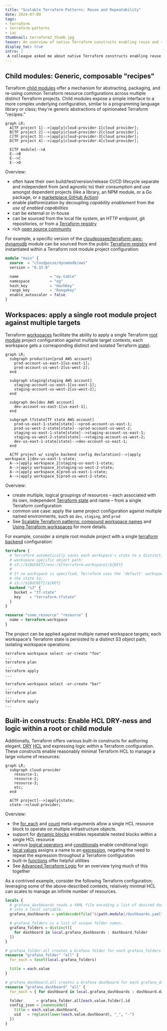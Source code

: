 ```yaml
---
title: "Scalable Terraform Patterns: Reuse and Repeatability"
date: 2024-07-09
tags:
- terraform
- terraform-patterns
- iac
thumbnail: terraform2_thumb.jpg
teaser: An overview of native Terraform constructs enabling reuse and repeatability.
display_toc: true
intro: |
 A colleague asked me about native Terraform constructs enabling reuse and repeatability: "You mean modules and whatnot?," he asked. Essentially yes, though it's probably worth elaborating a bit on both modules and all the whatnot. This is my overview of Terraform's three main mechanisms for reuse and repeatability.
---
```


## Child modules: Generic, composable "recipes"

Terraform [child modules](https://developer.hashicorp.com/terraform/language/modules#child-modules) offer a mechanism for abstracting, packaging, and re-using common Terraform
resource configurations across multiple distinct Terraform projects. Child modules expose a simple interface to
a more complex underlying configuration, similar to a programming language library or class; they're generic
abstractions of opinionated Terraform "recipes:"

```mermaid
graph LR;
  A[TF project 1]-->|apply|cloud-provider-1[cloud provider];
  B[TF project 2]-->|apply|cloud-provider-2[cloud provider];
  C[TF project 3]-->|apply|cloud-provider-3[cloud provider];
  D[TF project 4]-->|apply|cloud-provider-4[cloud-provider];

  E[TF module]-->A
  E-->B
  E-->C
  E-->D
```

Overview:

* often have their own build/test/version/release CI/CD lifecycle separate and independent
  from (and agnostic to) their consumption and use amongst dependent projects (like a library, an NPM module, or a Go package, or a [marketplace GitHub Action](https://github.com/marketplace?type=actions))
* enable platformization by decoupling _capability enablement_ from the _use of enabled capabilities_
* can be external or in-house
* can be sourced from the local file system, an HTTP endpoint, git repositories, or
  from a [Terraform registry](https://registry.terraform.io/browse/modules)
* rich [open source community](https://registry.terraform.io/browse/modules)

For example, a specific version of the [cloudpossee/terraform-aws-dynamodb](https://github.com/cloudposse/terraform-aws-dynamodb) module can be sourced from the public [Terraform registry](https://registry.terraform.io/modules/cloudposse/dynamodb/aws/latest) and instantiated within a Terraform root module project configuration:

```terraform
module "main" {
  source  = "cloudposse/dynamodb/aws"
  version = "0.33.0"

  name              = "my-table"
  namespace         = "eg"
  hash_key          = "HashKey"
  range_key         = "RangeKey"
  enable_autoscaler = false
}
```

## Workspaces: apply a single root module project against multiple targets

Terraform [workspaces](https://developer.hashicorp.com/terraform/language/state/workspaces) facilitate the ability to apply a single Terraform [root module](https://developer.hashicorp.com/terraform/language/modules#the-root-module) project configuration against multiple
target contexts; each workspace gets a corresponding distinct and isolated Terraform [state](https://developer.hashicorp.com/terraform/language/state)).

```mermaid
graph LR;
  subgraph production[prod AWS account]
    prod-account-us-east-1[us-east-1];
    prod-account-us-west-2[us-west-2];
  end

  subgraph staging[staging AWS account]
    staging-account-us-east-1[us-east-1];
    staging-account-us-west-2[us-west-2];
  end

  subgraph dev[dev AWS account]
    dev-account-us-east-1[us-east-1];
  end

  subgraph tfstate[TF state AWS account]
    prod-us-east-1-state[state]-->prod-account-us-east-1;
    prod-us-west-2-state[state]-->prod-account-us-west-2;
    staging-us-east-1-state[state]-->staging-account-us-east-1;
    staging-us-west-2-state[state]-->staging-account-us-west-2;
    dev-us-east-1-state[state]-->dev-account-us-east-1;
  end

  A[TF project w/ single backend config declaration]-->|apply workspace_1|dev-us-east-1-state;
  A-->|apply workspace_2|staging-us-east-1-state;
  A-->|apply workspace_3|staging-us-west-2-state;
  A-->|apply workspace_4|prod-us-east-1-state;
  A-->|apply workspace_5|prod-us-west-2-state;
```

Overview:

* create multiple, logical groupings of resources – each associated with its own, independent [Terraform state](https://developer.hashicorp.com/terraform/language/state) and name – from a single Terraform configuration
* common use case: apply the same project configuration against multiple named environments, such as `dev`, `staging`, and `prod`
* See [Scalable Terraform patterns: compound workspace names](/blog/scalable-terraform-patterns-compound-workspace-names/) and [Using Terraform workspaces](/blog/using-terraform-workspaces/) for more details.

For example, consider a simple root module project with a single [terraform
backend](https://developer.hashicorp.com/terraform/language/settings/backends/configuration) configuration:

```terraform
terraform {
  # Terraform automatically saves each workspace's state to a distinct,
  # workspace-specific object path:
  # s3://${BUCKET}/env:/${terraform.workspace}/${KEY}
  #
  # If no workspace is specified, Terraform uses the 'default' workspace and saves
  # the state to:
  # s3://${BUCKET}/${KEY}
  backend "s3" {
    bucket = "tf-state"
    key    = "terraform.tfstate"
  }
}

resource "some_resource" "resource" {
  name = terraform.workspace
}
```

The project can be applied against multiple named workspace targets; each
workspace's Terraform state is persisted to a distinct S3 object path, isolating
workspace operations:

```
terraform workspace select -or-create "foo"
...
terraform plan
...
terraform apply
...
```
```
terraform workspace select -or-create "bar"
...
terraform plan
...
terraform apply
...
```

## Built-in constructs: Enable HCL DRY-ness and logic within a root or child module

Additionally, Terraform offers various built-in constructs for authoring
elegant, [DRY](https://en.wikipedia.org/wiki/Don%27t_repeat_yourself) [HCL](https://github.com/hashicorp/hcl) and expressing logic _within_ a Terraform configuration. These
constructs enable reasonably minimal Terraform HCL to manage a large volume of
resources:

```mermaid
graph LR;
  subgraph cloud-provider
    resource-1;
    resource-2;
    resource-3;
    etc;
  end

  A[TF project]-->|apply|state;
  state-->cloud-provider;
```

Overview:

* the [for_each](https://developer.hashicorp.com/terraform/language/meta-arguments/for_each) and [count](https://developer.hashicorp.com/terraform/language/meta-arguments/count) meta-arguments
  allow a single HCL resource block to operate on multiple infrastructure objects.
* support for [dynamic blocks](https://developer.hashicorp.com/terraform/language/expressions/dynamic-blocks) enables repeatable nested blocks within a single HCL resource
* various [logical operators](https://developer.hashicorp.com/terraform/language/expressions/operators) and [conditionals](https://developer.hashicorp.com/terraform/language/expressions/conditionals) enable
  conditional logic
* [local values](https://developer.hashicorp.com/terraform/language/values/locals) assigns a name to an [expression](https://developer.hashicorp.com/terraform/language/expressions), negating the need to
  repeat the expression throughout a Terraform configuration
* built-in [functions](https://developer.hashicorp.com/terraform/language/expressions/function-calls) offer helpful utilities
* See [Advanced Terraform Logic](/blog/advanced-terraform-logic/) for an overview tying much of this together

As a contrived example, consider the following Terraform configuration;
leveraging some of the above-described contexts, relatively minimal HCL can
scales to manage an infinite number of resources.

```terraform
locals {
  # grafana_dashboards reads a YAML file encoding a list of desired dashboard names
  # into a local variable.
  grafana_dashboards = yamldecode(file("${path.module}/dashboards.yaml"))

  # grafana_folders is a list of unique folder names.
  grafana_folders = distinct([
    for dashboard in local.grafana_dashboards : dashboard.folder
  ])
}

# grafana_folder.all creates a Grafana folder for each grafana_folders item.
resource "grafana_folder" "all" {
  for_each = toset(local.grafana_folders)

  title = each.value
}

# grafana_dashboard.all creates a Grafana dashboard for each grafana_dashboards item.
resource "grafana_dashboard" "all" {
  for_each = { for dashboard in local.grafana_dashboards : dashboard.dashboard => dashboard }

  folder      = grafana_folder.all[each.value.folder].id
  config_json = jsonencode({
    title = each.value.dashboard,
    uid   = replace(lower(each.value.dashboard), "_", "-")
  })
}
```
